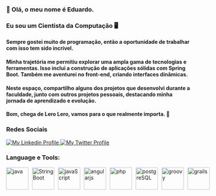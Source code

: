 ### 👋 Olá, o meu nome é Eduardo. 
### Eu sou um Cientista da Computação 🖥️

#### Sempre gostei muito de programação, então a oportunidade de trabalhar com isso tem sido incrível.
#### Minha trajetória me permitiu explorar uma ampla gama de tecnologias e ferramentas. Isso inclui a construção de aplicações sólidas com Spring Boot. Também me aventurei no front-end, criando interfaces dinâmicas.
#### Neste espaço, compartilho alguns dos projetos que desenvolvi durante a faculdade, junto com outros projetos pessoais, destacando minha jornada de aprendizado e evolução.
#### Bom, chega de Lero Lero, vamos para o que realmente importa. 🔧
### Redes Sociais
<p align="left">
   <a href="https://www.linkedin.com/in/eduardo-leal-4867b918a">
      <img alt="My Linkedin Profile" 
      src="https://img.shields.io/badge/linkedin-%230077B5.svg?style=for-the-badge&logo=linkedin&logoColor=white"/>
   </a> 
   <a href="https://twitter.com/BlueWingedChat">
      <img alt="My Twitter Profile"
      src="https://img.shields.io/badge/Twitter-%231DA1F2.svg?style=for-the-badge&logo=Twitter&logoColor=white"/>
   </a>
</p>

   
### Language e Tools: 
<div style="display: flex; align-items: center;">
   <img allign="left" alt="java" width="60px" style="padding-right:10px;" src="https://cdn.jsdelivr.net/gh/devicons/devicon/icons/java/java-original.svg" />
   <img allign="left" alt="StringBoot" width="60px" style="padding-right:10px;" src="https://cdn.jsdelivr.net/gh/devicons/devicon/icons/spring/spring-original.svg" />
   <img allign="left" alt="javaScript" width="60px" style="padding-right:10px;" src="https://cdn.jsdelivr.net/gh/devicons/devicon/icons/javascript/javascript-original.svg" />
   <img allign="left" alt="angularjs" width="60px" style="padding-right:10px;" src="https://cdn.jsdelivr.net/gh/devicons/devicon/icons/angularjs/angularjs-plain.svg" />
   <img allign="left" alt="php" width="60px" style="padding-right:10px;" src="https://cdn.jsdelivr.net/gh/devicons/devicon/icons/php/php-plain.svg" />
   <img allign="left" alt="postgreSQL" width="60px" style="padding-right:10px;" src="https://cdn.jsdelivr.net/gh/devicons/devicon/icons/postgresql/postgresql-original-wordmark.svg"/>
   <img allign="left" alt="groovy" width="60px" style="padding-right:10px;" src="https://cdn.jsdelivr.net/gh/devicons/devicon/icons/groovy/groovy-original.svg"/>
   <img allign="left" alt="grails" width="60px" style="padding-right:10px;" src="https://cdn.jsdelivr.net/gh/devicons/devicon/icons/grails/grails-plain.svg"/>
</div>
          

          
          



          

          
